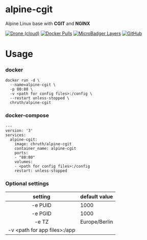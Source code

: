 # alpine-cgit

Alpine Linux base with **CGIT** and **NGINX** 

[![Drone (cloud)](https://img.shields.io/drone/build/chruth/alpine-base?style=flat-square)](https://cloud.drone.io/chruth/alpine-cgit)
[![Docker Pulls](https://img.shields.io/docker/pulls/chruth/alpine-cgit?style=flat-square)](https://hub.docker.com/r/chruth/alpine-cgit)
[![MicroBadger Layers](https://img.shields.io/microbadger/layers/chruth/alpine-cgit?style=flat-square)](https://microbadger.com/images/chruth/alpine-cgit)
[![GitHub](https://img.shields.io/github/license/chruth/alpine-cgit?style=flat-square)](https://github.com/chruth/alpine-cgit/blob/master/LICENSE)

# Usage

### docker

```
docker run -d \
  --name=alpine-cgit \
  -p 80:80 \
  -v <path for config files>:/config \
  --restart unless-stopped \
  chruth/alpine-cgit
```


### docker-compose

```
---
version: '3'
services:
  alpine-cgit:
    image: chruth/alpine-cgit
    container_name: alpine-cgit
    ports:
    - "80:80"
    volumes:
    - <path for config files>:/config
    restart: unless-stopped
```

### Optional settings

| setting | default value |
| :---: | --- |
| -e PUID | 1000 |
| -e PGID | 1000 |
| -e TZ | Europe/Berlin |
| -v \<path for app files\>:/app |  |
